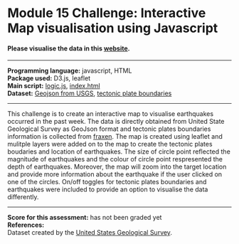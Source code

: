 # Module 15 Challenge: Interactive Map visualisation using Javascript

#### Please visualise the data in this [website](https://wingylui.github.io/leaflet-challenge/).
---

<b>Programming language:</b> javascript, HTML <br />
<b>Package used:</b> D3.js, leaflet <br />
<b>Main script:</b> [logic.js](https://github.com/wingylui/leaflet-challenge/blob/main/static/js/logic.js), [index.html](https://github.com/wingylui/leaflet-challenge/blob/main/index.html)<br />
<b>Dataset:</b> [Geojson from USGS](https://earthquake.usgs.gov/earthquakes/feed/v1.0/geojson.php), [tectonic plate boundaries](https://github.com/fraxen/tectonicplates)

---

This challenge is to create an interactive map to visualise earthquakes occurred in the past week. The data is directly obtained from United State Geological Survey as GeoJson format and tectonic plates boundaries information is collected from [fraxen](https://github.com/fraxen/tectonicplates). The map is created using leaflet and mulitple layers were added on to the map to create the tectonic plates boudaries and location of earthquakes. The size of circle point reflected the magnitude of earthquakes and the colour of circle point respresented the depth of earthquakes. Moreover, the map will zoom into the target location and provide more information about the earthquake if the user clicked on one of the circles. On/off toggles for tectonic plates boundaries and earthquakes were included to provide an option to visualise the data differently.

---
<b>Score for this assessment:</b> has not been graded yet<br />
<b>References:</b><br />
Dataset created by the [United States Geological Survey](https://earthquake.usgs.gov/earthquakes/feed/v1.0/geojson.php).